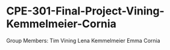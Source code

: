 # CPE-301-Final-Project-Vining-Kemmelmeier-Cornia

Group Members:
Tim Vining
Lena Kemmelmeier
Emma Cornia
